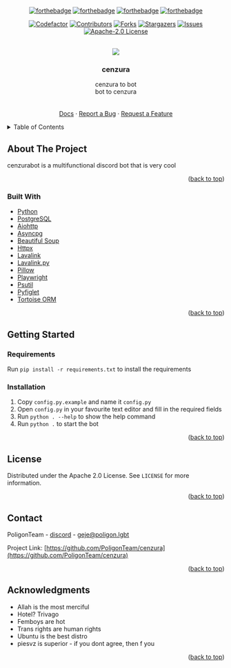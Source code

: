<div id="top"></div>

<div align="center">

[![forthebadge](https://cdn.poligon.lgbt/whRxrFJaBx.svg)](https://forthebadge.com)
[![forthebadge](https://forthebadge.com/images/badges/it-works-why.svg)](https://forthebadge.com)
[![forthebadge](https://forthebadge.com/images/badges/fuck-it-ship-it.svg)](https://forthebadge.com)
[![forthebadge](https://forthebadge.com/images/badges/open-source.svg)](https://forthebadge.com)

[![Codefactor][codefactor-shield]][codefactor-url]
[![Contributors][contributors-shield]][contributors-url]
[![Forks][forks-shield]][forks-url]
[![Stargazers][stars-shield]][stars-url]
[![Issues][issues-shield]][issues-url]
[![Apache-2.0 License][license-shield]][license-url]

</div>

<!-- PROJECT LOGO -->
<br />
<div align="center">
  
  <a href="https://github.com/PoligonTeam/cenzura">
    <img src="https://cdn.poligon.lgbt/XwrHwBjmXw.png">
  </a>

<h3 align="center">cenzura</h3>

  <p align="center">
    cenzura to bot
    <br />
    bot to cenzura
    <br />
    <br />
    <br />
    <a href="https://cenzura.poligon.lgbt/docs">Docs</a>
    ·
    <a href="https://github.com/PoligonTeam/cenzura/issues">Report a Bug</a>
    ·
    <a href="https://github.com/PoligonTeam/cenzura/issues">Request a Feature</a>
  </p>
</div>

<details>
  <summary>Table of Contents</summary>
  <ol>
    <li>
      <a href="#about-the-project">About The Project</a>
      <ul>
        <li><a href="#built-with">Built With</a></li>
      </ul>
    </li>
    <li>
      <a href="#getting-started">Getting Started</a>
      <ul>
        <li><a href="#prerequisites">Prerequisites</a></li>
        <li><a href="#installation">Installation</a></li>
      </ul>
    </li>
    <li><a href="#usage">Usage</a></li>
    <li><a href="#roadmap">Roadmap</a></li>
    <li><a href="#contributing">Contributing</a></li>
    <li><a href="#license">License</a></li>
    <li><a href="#contact">Contact</a></li>
    <li><a href="#acknowledgments">Acknowledgments</a></li>
  </ol>
</details>



<!-- ABOUT THE PROJECT -->
## About The Project

cenzurabot is a multifunctional discord bot that is very cool

<p align="right">(<a href="#top">back to top</a>)</p>



### Built With

* [Python](https://python.org/)
* [PostgreSQL](https://www.postgresql.org/)
* [Aiohttp](https://aiohttp.org/)
* [Asyncpg](https://github.com/MagicStack/asyncpg)
* [Beautiful Soup](https://www.crummy.com/software/BeautifulSoup/)
* [Httpx](https://www.python-httpx.org/)
* [Lavalink](https://github.com/freyacodes/Lavalink)
* [Lavalink.py](https://github.com/Devoxin/Lavalink.py)
* [Pillow](https://python-pillow.org/)
* [Playwright](https://playwright.dev/python/)
* [Psutil](https://github.com/giampaolo/psutil)
* [Pyfiglet](https://github.com/pwaller/pyfiglet)
* [Tortoise ORM](https://github.com/tortoise/tortoise-orm)

<p align="right">(<a href="#top">back to top</a>)</p>



<!-- GETTING STARTED -->
## Getting Started
### Requirements

Run `pip install -r requirements.txt` to install the requirements


### Installation
1. Copy `config.py.example` and name it `config.py`
2. Open `config.py` in your favourite text editor and fill in the required fields
3. Run `python . --help` to show the help command
4. Run `python .` to start the bot

<p align="right">(<a href="#top">back to top</a>)</p>

<!-- LICENSE -->
## License

Distributed under the Apache 2.0 License. See `LICENSE` for more information.

<p align="right">(<a href="#top">back to top</a>)</p>



<!-- CONTACT -->
## Contact

PoligonTeam - [discord](https://discord.gg/tDQURnVtGC) - geje@poligon.lgbt

Project Link: [https://github.com/PoligonTeam/cenzura](https://github.com/PoligonTeam/cenzura)

<p align="right">(<a href="#top">back to top</a>)</p>



<!-- ACKNOWLEDGMENTS -->
## Acknowledgments

* Allah is the most merciful
* Hotel? Trivago
* Femboys are hot
* Trans rights are human rights
* Ubuntu is the best distro
* piesvz is superior - if you dont agree, then f you

<p align="right">(<a href="#top">back to top</a>)</p>

[codefactor-shield]: https://www.codefactor.io/repository/github/poligonteam/cenzura/badge?style=for-the-badge
[codefactor-url]: https://www.codefactor.io/repository/github/poligonteam/cenzura
[contributors-shield]: https://img.shields.io/github/contributors/PoligonTeam/cenzura.svg?style=for-the-badge
[contributors-url]: https://github.com/PoligonTeam/cenzura/graphs/contributors
[forks-shield]: https://img.shields.io/github/forks/PoligonTeam/cenzura.svg?style=for-the-badge
[forks-url]: https://github.com/PoligonTeam/cenzura/network/members
[stars-shield]: https://img.shields.io/github/stars/PoligonTeam/cenzura.svg?style=for-the-badge
[stars-url]: https://github.com/PoligonTeam/cenzura/stargazers
[issues-shield]: https://img.shields.io/github/issues/PoligonTeam/cenzura.svg?style=for-the-badge
[issues-url]: https://github.com/PoligonTeam/cenzura/issues
[license-shield]: https://img.shields.io/github/license/PoligonTeam/cenzura.svg?style=for-the-badge
[license-url]: https://github.com/PoligonTeam/cenzura/blob/master/LICENSE
[product-screenshot]: images/screenshot.png
